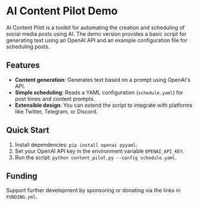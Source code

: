 # AI Content Pilot Demo

AI Content Pilot is a toolkit for automating the creation and scheduling of social media posts using AI. The demo version provides a basic script for generating text using an OpenAI API and an example configuration file for scheduling posts.

## Features

* **Content generation**: Generates text based on a prompt using OpenAI's API.
* **Simple scheduling**: Reads a YAML configuration (`schedule.yaml`) for post times and content prompts.
* **Extensible design**: You can extend the script to integrate with platforms like Twitter, Telegram, or Discord.

## Quick Start

1. Install dependencies: `pip install openai pyyaml`.
2. Set your OpenAI API key in the environment variable `OPENAI_API_KEY`.
3. Run the script: `python content_pilot.py --config schedule.yaml`.

## Funding

Support further development by sponsoring or donating via the links in `FUNDING.yml`.
